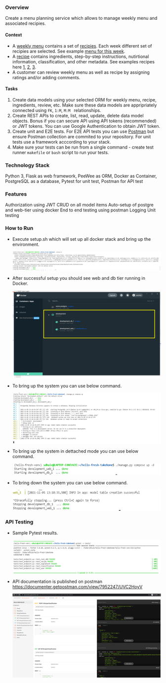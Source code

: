 ### Overview
Create a menu planning service which allows to manage weekly menu and associated recipies. 

#### Context
- A [weekly menu](https://www.hellofresh.com.au/plans/) contains a set of [recipies](https://www.hellofresh.com.au/recipes/). Each week different set of recipies are selected. See example [menu for this week](https://www.hellofresh.com.au/plans/).
- A [recipe](https://www.hellofresh.com.au/recipes/beef-veggie-ragu-spaghetti-5fa9c324cb8f8c0b3a183d01) contains ingredients, step-by-step instructions, nutirtional information, classification, and other metadata. See examples recipes here [1](https://www.hellofresh.com.au/recipes/southeast-asian-chicken-coconut-soup-5fa9c26209c8db59115d3f4f), [2](https://www.hellofresh.com.au/recipes/saucy-coconut-chicken-noodles-5f9b3c7198ecf4455b27d94d), [3](https://www.hellofresh.com.au/recipes/dukkah-roasted-sweet-potato-5f9b43847aacaa50f037d858).
- A customer can review weekly menu as well as recipe by assigning ratings and/or adding comments.

#### Tasks

1. Create data models using your selected ORM for weekly menu, recipe, ingredients, review, etc. Make sure these data models are appripriately connected using `FK`, `1:M`, `M:M ` relationships.
2. Create REST APIs to create, list, read, update, delete data model objects. Bonus if you can secure API using API tokens (recommended) or JWT tokens. You can use Google Authentication to obtain JWT token.
3. Create unit and E2E tests. For E2E API tests you can use [Postman](https://www.postman.com/) but ensure Postman collection are commited to your repository. For unit tests use a framework acccording to your stack.
4. Make sure your tests can be run from a single command - create test runner `makefile` or `bash` script to run your tests.


### Technology Stack
Python 3, Flask as web framework, PeeWee as ORM, Docker as Container, PostgreSQL as a database, Pytest for unit test, Postman for API test

### Features
Authorization using JWT
CRUD on all model items
Auto-setup of postgre and web-tier using docker
End to end testing using postman
Logging
Unit testing

### How to Run
- Execute setup.sh which will set up all docker stack and bring up the environment.

    ![Screenshot](docs/setup.png)

- After successful setup you should see web and db tier running in Docker.

    ![Screenshot](docs/docker-stack.png)

- To bring up the system you can use below command.

    ![Screenshot](docs/bringup.png)

- To bring up the system in dettached mode you can use below command.

    ![Screenshot](docs/bringup-dettached.png)

- To bring down the system you can use below command.

    ![Screenshot](docs/bringdown.png)


### API Testing


- Sample Pytest results.

    ![Screenshot](docs/test.png)


- API documentation is published on postman https://documenter.getpostman.com/view/7952247/UVC2HoyV

    ![Screenshot](docs/api-test.png)